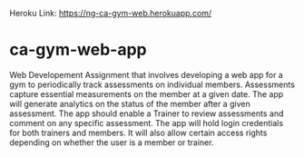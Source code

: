 Heroku Link: https://ng-ca-gym-web.herokuapp.com/

# ca-gym-web-app
Web Developement Assignment that involves developing a web app for a gym to periodically track assessments on individual members. Assessments capture essential measurements on the member at a given date. The app will generate analytics on the status of the member after a given assessment. The app should enable a Trainer to review assessments and comment on any specific assessment. The app will hold login credentials for both trainers and members. It will also allow certain access rights depending on whether the user is a member or trainer.

